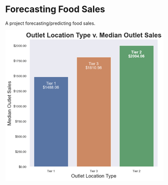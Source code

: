 # Forecasting Food Sales
A project forecasting/predicting food sales.

![Location v. Sales](/assets/locationvsales.png "Location v. Sales")
